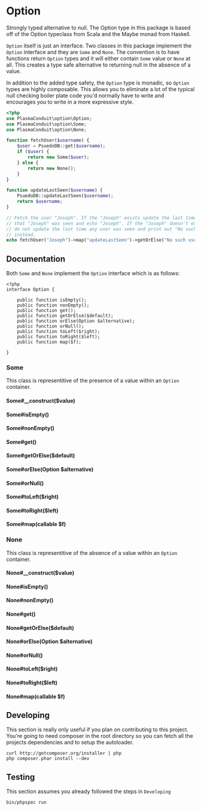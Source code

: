 Option
======
Strongly typed alternative to null. The Option type in this package is based
off of the Option typeclass from Scala and the Maybe monad from Haskell.

`Option` itself is just an interface. Two classes in this package implement
the `Option` interface and they are `Some` and `None`. The convention is to
have functions return `Option` types and it will either contain `Some` value
or `None` at all. This creates a type safe alternative to returning null in
the absence of a value.

In addition to the added type safety, the `Option` type is monadic, so
`Option` types are highly composable. This allows you to eliminate a lot of
the typical null checking boiler plate code you'd normally have to write and
encourages you to write in a more expressive style.

```php
<?php
use PlasmaConduit\option\Option;
use PlasmaConduit\option\Some;
use PlasmaConduit\option\None;

function fetchUser($username) {
    $user = PsuedoDB::get($username);
    if ($user) {
        return new Some($user);
    } else {
        return new None();
    }
}

function updateLastSeen($username) {
    PsuedoDB::updateLastSeen($username);
    return $username;
}

// Fetch the user "Joseph". If the "Joseph" exists update the last time
// that "Joseph" was seen and echo "Joseph". If the "Joseph" doesn't exist
// do not update the last time any user was seen and print out "No such user."
// instead.
echo fetchUser("Joseph")->map("updateLastSeen")->getOrElse("No such user.");
```

Documentation
-------------
Both `Some` and `None` implement the `Option` interface which is as follows:
```
<?php
interface Option {

    public function isEmpty();
    public function nonEmpty();
    public function get();
    public function getOrElse($default);
    public function orElse(Option $alternative);
    public function orNull();
    public function toLeft($right);
    public function toRight($left);
    public function map($f);

}
```

### Some
This class is representitive of the presence of a value within an `Option`
container.

#### Some#__construct($value)

#### Some#isEmpty()

#### Some#nonEmpty()

#### Some#get()

#### Some#getOrElse($default)

#### Some#orElse(Option $alternative)

#### Some#orNull()

#### Some#toLeft($right)

#### Some#toRight($left)

#### Some#map(callable $f)

### None
This class is representitive of the absence of a value within an `Option`
container.

#### None#__construct($value)

#### None#isEmpty()

#### None#nonEmpty()

#### None#get()

#### None#getOrElse($default)

#### None#orElse(Option $alternative)

#### None#orNull()

#### None#toLeft($right)

#### None#toRight($left)

#### None#map(callable $f)


Developing
----------
This section is really only useful if you plan on contributing to this project.
You're going to need composer in the root directory so you can fetch all the
projects dependencies and to setup the autoloader.
```
curl http://getcomposer.org/installer | php
php composer.phar install --dev
```

Testing
-------
This section assumes you already followed the steps in `Developing`
```
bin/phpspec run
```